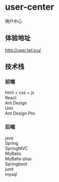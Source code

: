 # user-center
用户中心

## 体验地址
http://user.lwl.icu/

## 技术栈
### 前端
html + css + js \
React \
Ant Design \
Umi \
Ant Design Pro

### 后端
java \
Spring \
SpringMVC \
MyBatis \
MyBatis-plus \
Springboot \
junit \
mysql
